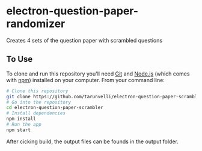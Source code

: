 # electron-question-paper-randomizer

Creates 4 sets of the question paper with scrambled questions


## To Use

To clone and run this repository you'll need [Git](https://git-scm.com) and [Node.js](https://nodejs.org/en/download/) (which comes with [npm](http://npmjs.com)) installed on your computer. From your command line:

```bash
# Clone this repository
git clone https://github.com/tarunvelli/electron-question-paper-scrambler
# Go into the repository
cd electron-question-paper-scrambler
# Install dependencies
npm install
# Run the app
npm start
```

After cicking build, the output files can be founds in the output folder.
